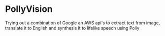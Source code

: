 # PollyVision
Trying out a combination of Google an AWS api's to extract text from image, translate it to English and synthesis it to lifelike speech using Polly
